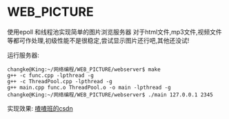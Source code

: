 # WEB_PICTURE
使用epoll 和线程池实现简单的图片浏览服务器
对于html文件,mp3文件,视频文件等都可作处理,初级性能不是很稳定,尝试显示图片还行吧,其他还没试!

运行服务器:

```
changke@King:~/网络编程/WEB_PICTURE/webserver$ make
g++ -c func.cpp -lpthread -g
g++ -c ThreadPool.cpp -lpthread -g
g++ main.cpp func.o ThreadPool.o -o main -lpthread -g
changke@King:~/网络编程/WEB_PICTURE/webserver$ ./main 127.0.0.1 2345

```


实现效果:
<a href="https://blog.csdn.net/qq_41681241/article/details/86907477">喳喳班的csdn</a>
